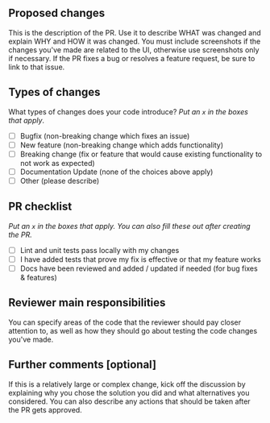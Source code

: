 <!--
  TITLE
    Make a self-explanatory title describing what the PR does. Keep it short, but expressive enough to signal what the reviewer can expect. You should follow the guidelines below:
      - Start the title with uppercase
      - Use imperative present tense for the main action/verb

    Example: Improve error message when creating a component
-->

## Proposed changes

This is the description of the PR. Use it to describe WHAT was changed and explain WHY and HOW it was changed. You must include screenshots if the changes you've made are related to the UI, otherwise use screenshots only if necessary. If the PR fixes a bug or resolves a feature request, be sure to link to that issue.

## Types of changes

What types of changes does your code introduce?
_Put an `x` in the boxes that apply_.

- [ ] Bugfix (non-breaking change which fixes an issue)
- [ ] New feature (non-breaking change which adds functionality)
- [ ] Breaking change (fix or feature that would cause existing functionality to not work as expected)
- [ ] Documentation Update (none of the choices above apply)
- [ ] Other (please describe)

## PR checklist

_Put an `x` in the boxes that apply. You can also fill these out after creating the PR._

- [ ] Lint and unit tests pass locally with my changes
- [ ] I have added tests that prove my fix is effective or that my feature works
- [ ] Docs have been reviewed and added / updated if needed (for bug fixes & features)

## Reviewer main responsibilities

You can specify areas of the code that the reviewer should pay closer attention to, as well as how they should go about testing the code changes you've made.

## Further comments [optional]

If this is a relatively large or complex change, kick off the discussion by explaining why you chose the solution you did and what alternatives you considered. You can also describe any actions that should be taken after the PR gets approved.
